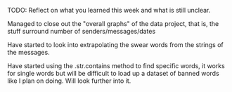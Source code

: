 TODO: Reflect on what you learned this week and what is still unclear.

Managed to close out the "overall graphs" of the data project, that is, the stuff surround number of senders/messages/dates

Have started to look into extrapolating the swear words from the strings of the messages.

Have started using the .str.contains method to find specific words, it works for single words but will be difficult to load up a dataset of banned words like I plan on doing. Will look further into it.